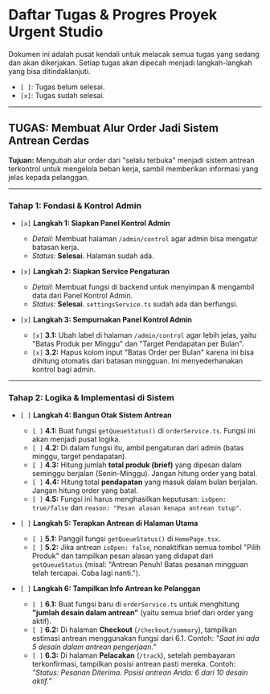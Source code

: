 # Daftar Tugas & Progres Proyek Urgent Studio

Dokumen ini adalah pusat kendali untuk melacak semua tugas yang sedang dan akan dikerjakan. Setiap tugas akan dipecah menjadi langkah-langkah yang bisa ditindaklanjuti.

- `[ ]`: Tugas belum selesai.
- `[x]`: Tugas sudah selesai.

---
## TUGAS: Membuat Alur Order Jadi Sistem Antrean Cerdas

**Tujuan:** Mengubah alur order dari "selalu terbuka" menjadi sistem antrean terkontrol untuk mengelola beban kerja, sambil memberikan informasi yang jelas kepada pelanggan.

---
### Tahap 1: Fondasi & Kontrol Admin

-   `[x]` **Langkah 1: Siapkan Panel Kontrol Admin**
    -   *Detail:* Membuat halaman `/admin/control` agar admin bisa mengatur batasan kerja.
    -   *Status:* **Selesai**. Halaman sudah ada.

-   `[x]` **Langkah 2: Siapkan Service Pengaturan**
    -   *Detail:* Membuat fungsi di backend untuk menyimpan & mengambil data dari Panel Kontrol Admin.
    -   *Status:* **Selesai**. `settingsService.ts` sudah ada dan berfungsi.

-   `[x]` **Langkah 3: Sempurnakan Panel Kontrol Admin**
    -   `[x]` **3.1:** Ubah label di halaman `/admin/control` agar lebih jelas, yaitu "Batas Produk per Minggu" dan "Target Pendapatan per Bulan".
    -   `[x]` **3.2:** Hapus kolom input "Batas Order per Bulan" karena ini bisa dihitung otomatis dari batasan mingguan. Ini menyederhanakan kontrol bagi admin.

---
### Tahap 2: Logika & Implementasi di Sistem

-   `[ ]` **Langkah 4: Bangun Otak Sistem Antrean**
    -   `[ ]` **4.1:** Buat fungsi `getQueueStatus()` di `orderService.ts`. Fungsi ini akan menjadi pusat logika.
    -   `[ ]` **4.2:** Di dalam fungsi itu, ambil pengaturan dari admin (batas minggu, target pendapatan).
    -   `[ ]` **4.3:** Hitung jumlah **total produk (brief)** yang dipesan dalam seminggu berjalan (Senin-Minggu). Jangan hitung order yang batal.
    -   `[ ]` **4.4:** Hitung total **pendapatan** yang masuk dalam bulan berjalan. Jangan hitung order yang batal.
    -   `[ ]` **4.5:** Fungsi ini harus menghasilkan keputusan: `isOpen: true/false` dan `reason: "Pesan alasan kenapa antrean tutup"`.

-   `[ ]` **Langkah 5: Terapkan Antrean di Halaman Utama**
    -   `[ ]` **5.1:** Panggil fungsi `getQueueStatus()` di `HomePage.tsx`.
    -   `[ ]` **5.2:** Jika antrean `isOpen: false`, nonaktifkan semua tombol "Pilih Produk" dan tampilkan pesan alasan yang didapat dari `getQueueStatus` (misal: "Antrean Penuh! Batas pesanan mingguan telah tercapai. Coba lagi nanti.").

-   `[ ]` **Langkah 6: Tampilkan Info Antrean ke Pelanggan**
    -   `[ ]` **6.1:** Buat fungsi baru di `orderService.ts` untuk menghitung **"jumlah desain dalam antrean"** (yaitu semua brief dari order yang aktif).
    -   `[ ]` **6.2:** Di halaman **Checkout** (`/checkout/summary`), tampilkan estimasi antrean menggunakan fungsi dari 6.1. Contoh: *"Saat ini ada 5 desain dalam antrean pengerjaan."*
    -   `[ ]` **6.3:** Di halaman **Pelacakan** (`/track`), setelah pembayaran terkonfirmasi, tampilkan posisi antrean pasti mereka. Contoh: *"Status: Pesanan Diterima. Posisi antrean Anda: 6 dari 10 desain aktif."*

